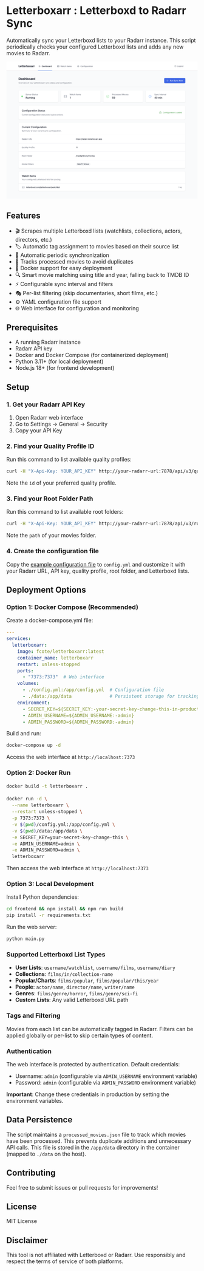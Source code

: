 # Letterboxarr : Letterboxd to Radarr Sync

Automatically sync your Letterboxd lists to your Radarr instance. This script periodically checks your configured Letterboxd lists and adds any new movies to Radarr.

![Letterboxarr Preview](screenshots/dashboard.png)

## Features

- 🎬 Scrapes multiple Letterboxd lists (watchlists, collections, actors, directors, etc.)
- 🏷️ Automatic tag assignment to movies based on their source list
- 🔄 Automatic periodic synchronization
- 📝 Tracks processed movies to avoid duplicates
- 🐳 Docker support for easy deployment
- 🔍 Smart movie matching using title and year, falling back to TMDB ID
- ⚡ Configurable sync interval and filters
- 🎭 Per-list filtering (skip documentaries, short films, etc.)
- ⚙️ YAML configuration file support
- 🌐 Web interface for configuration and monitoring

## Prerequisites

- A running Radarr instance
- Radarr API key
- Docker and Docker Compose (for containerized deployment)
- Python 3.11+ (for local deployment)
- Node.js 18+ (for frontend development)

## Setup

### 1. Get your Radarr API Key

1. Open Radarr web interface
2. Go to Settings → General → Security
3. Copy your API Key

### 2. Find your Quality Profile ID

Run this command to list available quality profiles:
```bash
curl -H "X-Api-Key: YOUR_API_KEY" http://your-radarr-url:7878/api/v3/qualityprofile
```

Note the `id` of your preferred quality profile.

### 3. Find your Root Folder Path

Run this command to list available root folders:
```bash
curl -H "X-Api-Key: YOUR_API_KEY" http://your-radarr-url:7878/api/v3/rootfolder
```

Note the `path` of your movies folder.

### 4. Create the configuration file

Copy the [example configuration file](examples/config.example.yml) to `config.yml` and customize it with your Radarr URL, API key, quality profile, root folder, and Letterboxd lists.

## Deployment Options

### Option 1: Docker Compose (Recommended)

Create a docker-compose.yml file:

```yaml
---
services:
  letterboxarr:
    image: fcote/letterboxarr:latest
    container_name: letterboxarr
    restart: unless-stopped
    ports:
      - "7373:7373"  # Web interface
    volumes:
      - ./config.yml:/app/config.yml  # Configuration file
      - ./data:/app/data              # Persistent storage for tracking processed movies
    environment:
      - SECRET_KEY=${SECRET_KEY:-your-secret-key-change-this-in-production}
      - ADMIN_USERNAME=${ADMIN_USERNAME:-admin}
      - ADMIN_PASSWORD=${ADMIN_PASSWORD:-admin}
```

Build and run:
```bash
docker-compose up -d
```

Access the web interface at `http://localhost:7373`

### Option 2: Docker Run

```bash
docker build -t letterboxarr .

docker run -d \
  --name letterboxarr \
  --restart unless-stopped \
  -p 7373:7373 \
  -v $(pwd)/config.yml:/app/config.yml \
  -v $(pwd)/data:/app/data \
  -e SECRET_KEY=your-secret-key-change-this \
  -e ADMIN_USERNAME=admin \
  -e ADMIN_PASSWORD=admin \
  letterboxarr
```

Then access the web interface at `http://localhost:7373`

### Option 3: Local Development

Install Python dependencies:
```bash
cd frontend && npm install && npm run build
pip install -r requirements.txt
```

Run the web server:
```bash
python main.py
```

### Supported Letterboxd List Types

- **User Lists**: `username/watchlist`, `username/films`, `username/diary`
- **Collections**: `films/in/collection-name`
- **Popular/Charts**: `films/popular`, `films/popular/this/year`
- **People**: `actor/name`, `director/name`, `writer/name`
- **Genres**: `films/genre/horror`, `films/genre/sci-fi`
- **Custom Lists**: Any valid Letterboxd URL path

### Tags and Filtering

Movies from each list can be automatically tagged in Radarr. Filters can be applied globally or per-list to skip certain types of content.

### Authentication

The web interface is protected by authentication. Default credentials:
- Username: `admin` (configurable via `ADMIN_USERNAME` environment variable)
- Password: `admin` (configurable via `ADMIN_PASSWORD` environment variable)

**Important**: Change these credentials in production by setting the environment variables.

## Data Persistence

The script maintains a `processed_movies.json` file to track which movies have been processed. This prevents duplicate additions and unnecessary API calls. This file is stored in the `/app/data` directory in the container (mapped to `./data` on the host).

## Contributing

Feel free to submit issues or pull requests for improvements!

## License

MIT License

## Disclaimer

This tool is not affiliated with Letterboxd or Radarr. Use responsibly and respect the terms of service of both platforms.